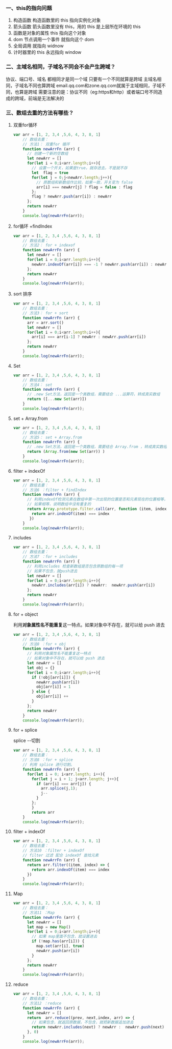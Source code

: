### 一、this的指向问题

1. 构造函数
   构造函数里的 this 指向实例化对象
2. 箭头函数
   箭头函数里没有 this，用的 this 是上层所在环境的 this
3. 函数是对象的属性
   this 指向这个对象
4. dom 节点调用一个事件 就指向这个 dom
5. 全局调用 就指向 widnow
6. 计时器里的 this 永远指向 window

### 二、主域名相同，子域名不同会不会产生跨域？

协议、端口号、域名 都相同才是同一个域
只要有一个不同就算是跨域
主域名相同，子域名不同也算跨域
email.qq.com和zone.qq.com就属于主域相同，子域不同，也算是跨域
需要注意的是：协议不同（eg:https和http）或者端口号不同造成的跨域，前端是无法解决的

### 三、数组去重的方法有哪些？

1. 双重for循环

   ```js
   var arr = [1, 2, 3,4 ,5,6, 4, 3, 8, 1]
       // 数组去重：
       // 方法1： 双重for 循环
       function newArrFn (arr) {
         // 创建一个新的空数组
         let newArr = []
         for(let i = 0;i<arr.length;i++){
           // 设置一个开关，如果是true，就存进去，不是就不存
           let  flag = true
           for(let j = 0;j<newArr.length;j++){
             // 原数组和新数组作比较，如果一致，开关变为 false
             arr[i] === newArr[j] ? flag = false : flag
           };
           flag ? newArr.push(arr[i]) : newArr
         };
         return newArr
       }
       console.log(newArrFn(arr));
   ```

2. for循环 +findIndex

   ```js
   var arr = [1, 2, 3,4 ,5,6, 4, 3, 8, 1]
       // 数组去重：
       // 方法2： for + indexof
       function newArrFn (arr) {
         let newArr = []
         for(let i = 0;i<arr.length;i++){
           newArr.indexOf(arr[i]) === -1 ? newArr.push(arr[i]) : newArr
         };
         return newArr
       }
       console.log(newArrFn(arr));
   ```

3. sort 排序

   ```js
   var arr = [1, 2, 3,4 ,5,6, 4, 3, 8, 1]
       // 数组去重：
       // 方法3： for + sort
       function newArrFn (arr) {
         arr = arr.sort()
         let newArr = []
         for(let i = 0;i<arr.length;i++){
           arr[i] === arr[i-1] ? newArr : newArr.push(arr[i])
         };
         return newArr
       }
       console.log(newArrFn(arr));
   ```

4. Set

   ```js
   var arr = [1, 2, 3,4 ,5,6, 4, 3, 8, 1]
       // 数组去重：
       // 方法4： set
       function newArrFn (arr) {
         // .new Set方法，返回是一个类数组，需要结合 ...运算符，转成真实数组
         return ([...new Set(arr)])
       }
       console.log(newArrFn(arr));
   ```

5. set + Array.from

   ```js
   var arr = [1, 2, 3,4 ,5,6, 4, 3, 8, 1]
       // 数组去重：
       // 方法5： set + Array.from
       function newArrFn (arr) {
         // .new Set方法，返回是一个类数组，需要结合 Array.from ，转成真实数组
         return (Array.from(new Set(arr)) )
       }
       console.log(newArrFn(arr));
   ```

6. filter + indexOf

   ```js
   var arr = [1, 2, 3,4 ,5,6, 4, 3, 8, 1]
       // 数组去重：
       // 方法6 ：filter + findIndex
       function newArrFn (arr) {
         // 利用indexOf检测元素在数组中第一次出现的位置是否和元素现在的位置相等，
         // 如果相等，说明数组中没有重复的
         return Array.prototype.filter.call(arr, function (item, index) { 
           return arr.indexOf(item) === index
          })
       }
       console.log(newArrFn(arr));
   ```

7. includes

   ```js
   var arr = [1, 2, 3,4 ,5,6, 4, 3, 8, 1]
       // 数组去重：
       // 方法7 ：for + includes
       function newArrFn (arr) {
         // 利用includes 检查新数组是否包含原数组的每一项
         // 如果不包含，就push进去
         let newArr = []
         for(let i = 0;i<arr.length;i++){
           newArr.includes(arr[i]) ? newArr:  newArr.push(arr[i]) 
         };
         return newArr
       }
       console.log(newArrFn(arr));
   ```

8. for + object

    利用**对象属性名不能重复**这一特点。如果对象中不存在，就可以给 push 进去 

   ```js
   var arr = [1, 2, 3,4 ,5,6, 4, 3, 8, 1]
       // 数组去重：
       // 方法8 ：for + obj
       function newArrFn (arr) {
         // 利用对象属性名不能重复这一特点
         // 如果对象中不存在，就可以给 push 进去
         let newArr = []
         let obj = {}
         for(let i = 0;i<arr.length;i++){
           if (!obj[arr[i]]) {
             newArr.push(arr[i])
             obj[arr[i]] = 1
           } else {
             obj[arr[i]] ++
           }
         };
         return newArr
       }
       console.log(newArrFn(arr));
   ```

9. for + splice

    splice --切割 

   ```js
   var arr = [1, 2, 3,4 ,5,6, 4, 3, 8, 1]
       // 数组去重：
       // 方法8 ：for + splice
       // 利用 splice 进行切割。
       function newArrFn (arr) {
         for(let i = 0; i<arr.length; i++){
           for(let j = i + 1; j<arr.length; j++){
             if (arr[i] === arr[j]) {
               arr.splice(j,1);
               j--
             }
           };
           }
           return arr
       }
       console.log(newArrFn(arr));
   ```

10. filter + indexOf

    ```js
    var arr = [1, 2, 3,4 ,5,6, 4, 3, 8, 1]
        // 数组去重：
        // 方法10 ：filter + indexOf
        // filter 过滤 配合 indexOf 查找元素
        function newArrFn (arr) {
          return arr.filter((item, index) => {
            return arr.indexOf(item) === index
          })
        }
        console.log(newArrFn(arr));
    ```

11. Map

    ```js
    var arr = [1, 2, 3,4 ,5,6, 4, 3, 8, 1]
        // 数组去重：
        // 方法11 ：Map
        function newArrFn (arr) {
          let newArr = []
          let map = new Map()
          for(let i = 0;i<arr.length;i++){
            // 如果 map里面不包含，就设置进去
            if (!map.has(arr[i])) {
              map.set(arr[i], true)
              newArr.push(arr[i])
            }
          };
          return newArr
        }
        console.log(newArrFn(arr));
    ```

12. reduce

    ```js
    var arr = [1, 2, 3,4 ,5,6, 4, 3, 8, 1]
        // 数组去重：
        // 方法12 ：reduce
        function newArrFn (arr) {
          let newArr = []
          return  arr.reduce((prev, next,index, arr) => {
            // 如果包含，就返回原数据，不包含，就把新数据追加进去 
            return newArr.includes(next) ? newArr :  newArr.push(next)
          }, 0)
        }
        console.log(newArrFn(arr));
    ```











